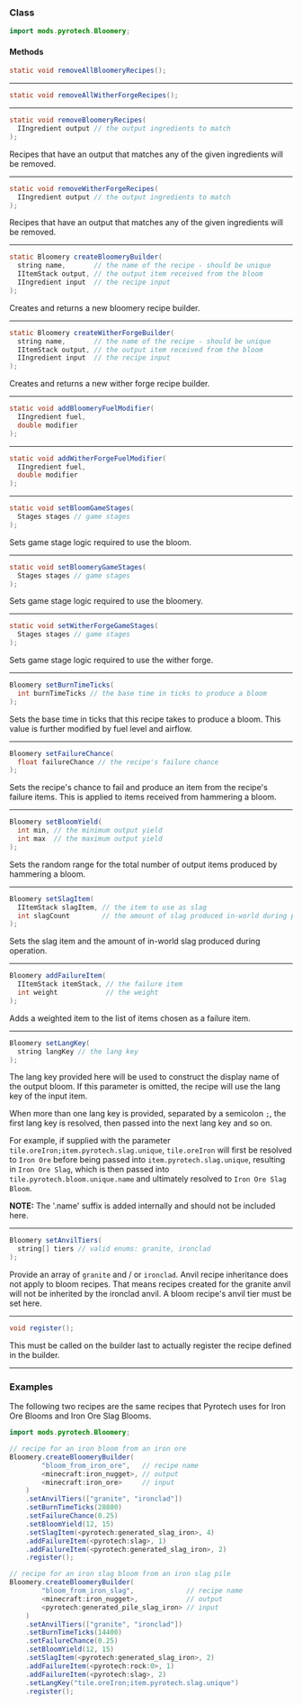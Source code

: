 ### Class

```java
import mods.pyrotech.Bloomery;
```

#### Methods

```java
static void removeAllBloomeryRecipes();
```


---


```java
static void removeAllWitherForgeRecipes();
```


---


```java
static void removeBloomeryRecipes(
  IIngredient output // the output ingredients to match
);
```

Recipes that have an output that matches any of the given ingredients will be removed.

---


```java
static void removeWitherForgeRecipes(
  IIngredient output // the output ingredients to match
);
```

Recipes that have an output that matches any of the given ingredients will be removed.

---


```java
static Bloomery createBloomeryBuilder(
  string name,       // the name of the recipe - should be unique
  IItemStack output, // the output item received from the bloom
  IIngredient input  // the recipe input
);
```

Creates and returns a new bloomery recipe builder.

---


```java
static Bloomery createWitherForgeBuilder(
  string name,       // the name of the recipe - should be unique
  IItemStack output, // the output item received from the bloom
  IIngredient input  // the recipe input
);
```

Creates and returns a new wither forge recipe builder.

---


```java
static void addBloomeryFuelModifier(
  IIngredient fuel,
  double modifier  
);
```


---


```java
static void addWitherForgeFuelModifier(
  IIngredient fuel,
  double modifier  
);
```


---


```java
static void setBloomGameStages(
  Stages stages // game stages
);
```

Sets game stage logic required to use the bloom.

---


```java
static void setBloomeryGameStages(
  Stages stages // game stages
);
```

Sets game stage logic required to use the bloomery.

---


```java
static void setWitherForgeGameStages(
  Stages stages // game stages
);
```

Sets game stage logic required to use the wither forge.

---

```java
Bloomery setBurnTimeTicks(
  int burnTimeTicks // the base time in ticks to produce a bloom
);
```

Sets the base time in ticks that this recipe takes to produce a bloom. This value is further modified by fuel level and airflow.

---


```java
Bloomery setFailureChance(
  float failureChance // the recipe's failure chance
);
```

Sets the recipe's chance to fail and produce an item from the recipe's failure items. This is applied to items received from hammering a bloom.

---


```java
Bloomery setBloomYield(
  int min, // the minimum output yield
  int max  // the maximum output yield
);
```

Sets the random range for the total number of output items produced by hammering a bloom.

---


```java
Bloomery setSlagItem(
  IItemStack slagItem, // the item to use as slag
  int slagCount        // the amount of slag produced in-world during processing
);
```

Sets the slag item and the amount of in-world slag produced during operation.

---


```java
Bloomery addFailureItem(
  IItemStack itemStack, // the failure item
  int weight            // the weight
);
```

Adds a weighted item to the list of items chosen as a failure item.

---


```java
Bloomery setLangKey(
  string langKey // the lang key
);
```

The lang key provided here will be used to construct the display name of the output bloom.
If this parameter is omitted, the recipe will use the lang key of the input item.

When more than one lang key is provided, separated by a semicolon `;`, the first lang key is resolved, then passed into the next lang key and so on.

For example, if supplied with the parameter `tile.oreIron;item.pyrotech.slag.unique`, `tile.oreIron` will first be resolved to `Iron Ore` before being passed into `item.pyrotech.slag.unique`, resulting in `Iron Ore Slag`, which is then passed into `tile.pyrotech.bloom.unique.name` and ultimately resolved to `Iron Ore Slag Bloom`.

**NOTE:** The '.name' suffix is added internally and should not be included here.

---


```java
Bloomery setAnvilTiers(
  string[] tiers // valid enums: granite, ironclad
);
```

Provide an array of `granite` and / or `ironclad`.
Anvil recipe inheritance does not apply to bloom recipes. That means recipes created for the granite anvil will not be inherited by the ironclad anvil. A bloom recipe's anvil tier must be set here.

---


```java
void register();
```

This must be called on the builder last to actually register the recipe defined in the builder.

---


### Examples

The following two recipes are the same recipes that Pyrotech uses for Iron Ore Blooms and Iron Ore Slag Blooms.

```java
import mods.pyrotech.Bloomery;

// recipe for an iron bloom from an iron ore
Bloomery.createBloomeryBuilder(
        "bloom_from_iron_ore",   // recipe name
        <minecraft:iron_nugget>, // output
        <minecraft:iron_ore>     // input
    )
    .setAnvilTiers(["granite", "ironclad"])
    .setBurnTimeTicks(28800)
    .setFailureChance(0.25)
    .setBloomYield(12, 15)
    .setSlagItem(<pyrotech:generated_slag_iron>, 4)
    .addFailureItem(<pyrotech:slag>, 1)
    .addFailureItem(<pyrotech:generated_slag_iron>, 2)
    .register();

// recipe for an iron slag bloom from an iron slag pile
Bloomery.createBloomeryBuilder(
        "bloom_from_iron_slag",             // recipe name
        <minecraft:iron_nugget>,            // output
        <pyrotech:generated_pile_slag_iron> // input
    )
    .setAnvilTiers(["granite", "ironclad"])
    .setBurnTimeTicks(14400)
    .setFailureChance(0.25)
    .setBloomYield(12, 15)
    .setSlagItem(<pyrotech:generated_slag_iron>, 2)
    .addFailureItem(<pyrotech:rock:0>, 1)
    .addFailureItem(<pyrotech:slag>, 2)
    .setLangKey("tile.oreIron;item.pyrotech.slag.unique")
    .register();
```
